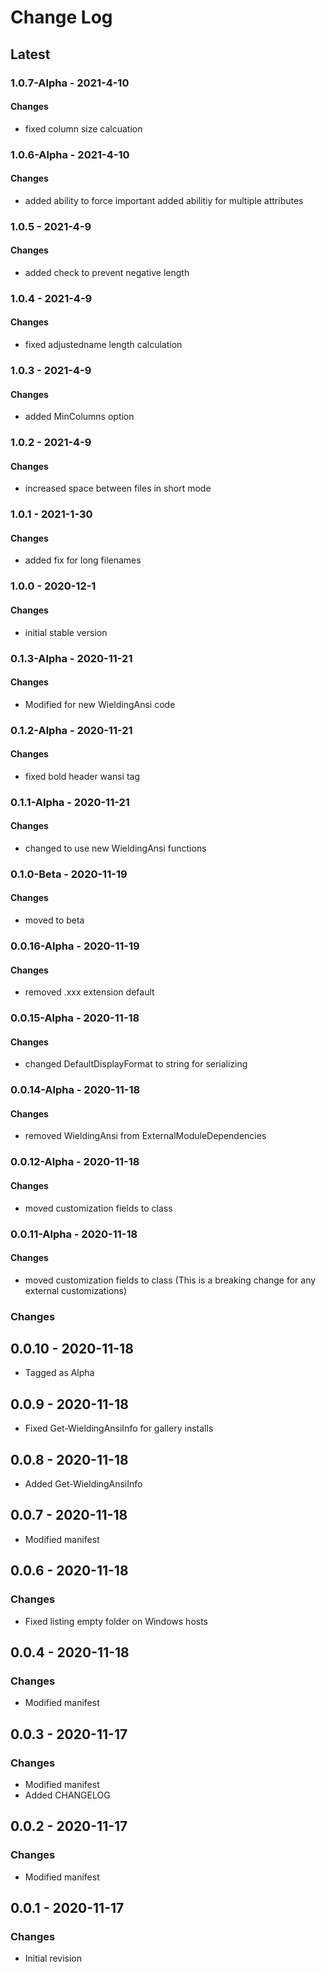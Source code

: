 Change Log
=======

## **Latest**

### 1.0.7-Alpha - 2021-4-10
#### Changes
- fixed column size calcuation

### 1.0.6-Alpha - 2021-4-10
#### Changes
- added ability to force important
added abilitiy for multiple attributes

### 1.0.5 - 2021-4-9
#### Changes
- added check to prevent negative length

### 1.0.4 - 2021-4-9
#### Changes
- fixed adjustedname length calculation

### 1.0.3 - 2021-4-9
#### Changes
- added MinColumns option

### 1.0.2 - 2021-4-9
#### Changes
- increased space between files in short mode

### 1.0.1 - 2021-1-30
#### Changes
- added fix for long filenames

### 1.0.0 - 2020-12-1
#### Changes
- initial stable version

### 0.1.3-Alpha - 2020-11-21
#### Changes
- Modified for new WieldingAnsi code

### 0.1.2-Alpha - 2020-11-21
#### Changes
- fixed bold header wansi tag

### 0.1.1-Alpha - 2020-11-21
#### Changes
- changed to use new WieldingAnsi functions

### 0.1.0-Beta - 2020-11-19
#### Changes
- moved to beta

### 0.0.16-Alpha - 2020-11-19
#### Changes
- removed .xxx extension default

### 0.0.15-Alpha - 2020-11-18
#### Changes
- changed DefaultDisplayFormat to string for serializing

### 0.0.14-Alpha - 2020-11-18
#### Changes
- removed WieldingAnsi from ExternalModuleDependencies

### 0.0.12-Alpha - 2020-11-18
#### Changes
- moved customization fields to class

### 0.0.11-Alpha - 2020-11-18
#### Changes
- moved customization fields to class (This is a breaking change for any external customizations)

### Changes
## 0.0.10 - 2020-11-18
- Tagged as Alpha

## 0.0.9 - 2020-11-18
- Fixed Get-WieldingAnsiInfo for gallery installs

## 0.0.8 - 2020-11-18
- Added Get-WieldingAnsiInfo

## 0.0.7 - 2020-11-18
- Modified manifest

## 0.0.6 - 2020-11-18
### Changes
- Fixed listing empty folder on Windows hosts

## 0.0.4 - 2020-11-18
### Changes
- Modified manifest
 
## 0.0.3 - 2020-11-17
### Changes
- Modified manifest
- Added CHANGELOG

## 0.0.2 - 2020-11-17
### Changes
- Modified manifest

## 0.0.1 - 2020-11-17
### Changes
- Initial revision 
